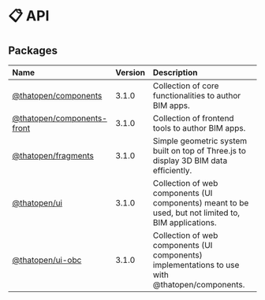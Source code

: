 # 📋 API

## Packages

| Name | Version | Description |
| :------ | :------ | :------ |
| [@thatopen/components](@thatopen/components/index.md) | 3.1.0 | Collection of core functionalities to author BIM apps. |
| [@thatopen/components-front](@thatopen/components-front/index.md) | 3.1.0 | Collection of frontend tools to author BIM apps. |
| [@thatopen/fragments](@thatopen/fragments/index.md) | 3.1.0 | Simple geometric system built on top of Three.js to display 3D BIM data efficiently. |
| [@thatopen/ui](@thatopen/ui/index.md) | 3.1.0 | Collection of web components (UI components) meant to be used, but not limited to, BIM applications. |
| [@thatopen/ui-obc](@thatopen/ui-obc/index.md) | 3.1.0 | Collection of web components (UI components) implementations to use with @thatopen/components. |
